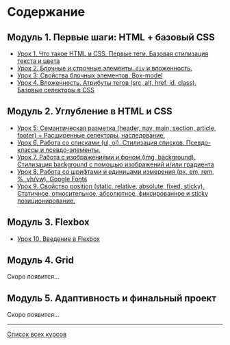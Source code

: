 # Содержание

## **Модуль 1. Первые шаги: HTML + базовый CSS**

- [Урок 1. Что такое HTML и CSS. Первые теги. Базовая стилизация текста и цвета](lesson01.md)
- [Урок 2. Блочные и строчные элементы. `div` и вложенность.](lesson02.md)
- [Урок 3: Свойства блочных элементов. Box-model](lesson03.md)
- [Урок 4. Вложенность. Атрибуты тегов (src, alt, href, id, class). Базовые селекторы в CSS](lesson04.md)

## **Модуль 2. Углубление в HTML и CSS**

- [Урок 5: Семантическая разметка (header, nav, main, section, article, footer) + Расширенные селекторы, наследование.](lesson05.md)
- [Урок 6. Работа со списками (ul, ol). Стилизация списков. Псевдо-классы и псевдо-элементы.](lesson06.md)
- [Урок 7. Работа с изображениями и фоном (img, background). Стилизация background с помощью изображений и/или градиента](lesson07.md)
- [Урок 8. Работа со шрифтами и единицами измерения (px, em, rem, %, vh/vw). Google Fonts](lesson08.md)
- [Урок 9. Свойство position (static, relative, absolute, fixed, sticky). Статичное, относительное, абсолютное, фиксированное и sticky позиционирование.](lesson09.md)

## **Модуль 3. Flexbox**

- [Урок 10. Введение в Flexbox](lesson10.md)

## **Модуль 4. Grid**

Скоро появится...

## **Модуль 5. Адаптивность и финальный проект**

Скоро появится...

---

[Список всех курсов](../README.md)
